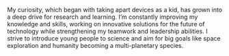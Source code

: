 My curiosity, which began with taking apart devices as a kid, has grown into a deep drive for research and learning. I’m constantly improving my knowledge and skills, working on innovative solutions for the future of technology while strengthening my teamwork and leadership abilities. I strive to introduce young people to science and aim for big goals like space exploration and humanity becoming a multi-planetary species.
